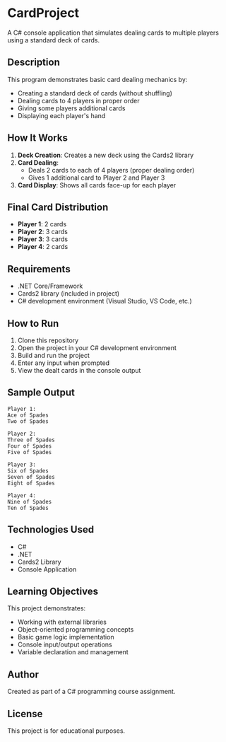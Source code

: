 # CardProject

A C# console application that simulates dealing cards to multiple players using a standard deck of cards.

## Description

This program demonstrates basic card dealing mechanics by:
- Creating a standard deck of cards (without shuffling)
- Dealing cards to 4 players in proper order
- Giving some players additional cards
- Displaying each player's hand

## How It Works

1. **Deck Creation**: Creates a new deck using the Cards2 library
2. **Card Dealing**: 
   - Deals 2 cards to each of 4 players (proper dealing order)
   - Gives 1 additional card to Player 2 and Player 3
3. **Card Display**: Shows all cards face-up for each player

## Final Card Distribution
- **Player 1**: 2 cards
- **Player 2**: 3 cards  
- **Player 3**: 3 cards
- **Player 4**: 2 cards

## Requirements

- .NET Core/Framework
- Cards2 library (included in project)
- C# development environment (Visual Studio, VS Code, etc.)

## How to Run

1. Clone this repository
2. Open the project in your C# development environment
3. Build and run the project
4. Enter any input when prompted
5. View the dealt cards in the console output

## Sample Output

```
Player 1:
Ace of Spades
Two of Spades

Player 2:
Three of Spades
Four of Spades
Five of Spades

Player 3:
Six of Spades
Seven of Spades
Eight of Spades

Player 4:
Nine of Spades
Ten of Spades
```

## Technologies Used

- C#
- .NET
- Cards2 Library
- Console Application

## Learning Objectives

This project demonstrates:
- Working with external libraries
- Object-oriented programming concepts
- Basic game logic implementation
- Console input/output operations
- Variable declaration and management

## Author

Created as part of a C# programming course assignment.

## License

This project is for educational purposes.
